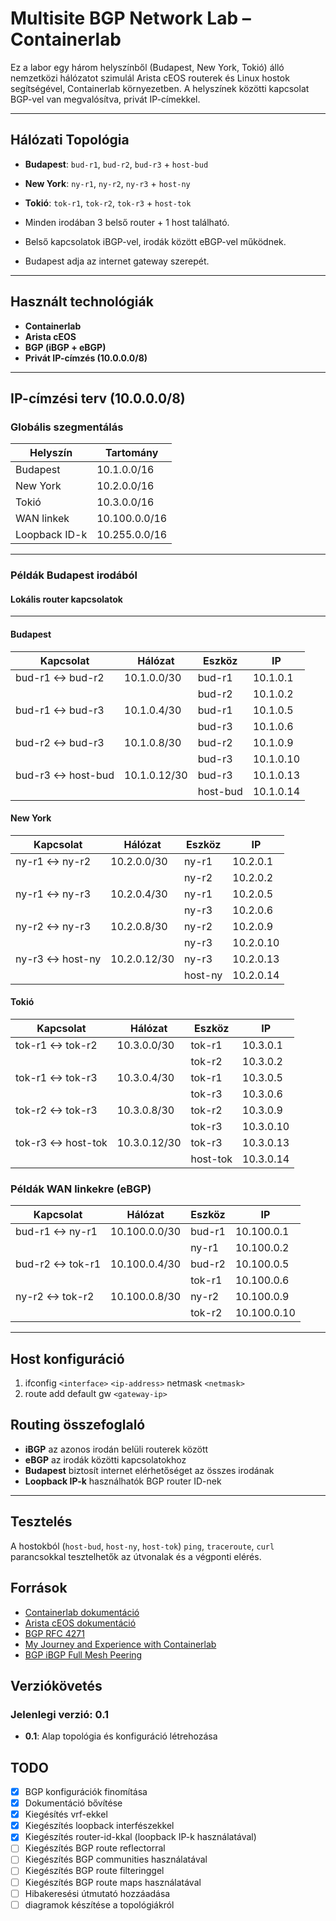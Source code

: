 # Multisite BGP Network Lab – Containerlab

Ez a labor egy három helyszínből (Budapest, New York, Tokió) álló nemzetközi hálózatot szimulál Arista cEOS routerek és Linux hostok segítségével, Containerlab környezetben. A helyszínek közötti kapcsolat BGP-vel van megvalósítva, privát IP-címekkel.

---

## Hálózati Topológia

- **Budapest**: `bud-r1`, `bud-r2`, `bud-r3` + `host-bud`
- **New York**: `ny-r1`, `ny-r2`, `ny-r3` + `host-ny`
- **Tokió**: `tok-r1`, `tok-r2`, `tok-r3` + `host-tok`

- Minden irodában 3 belső router + 1 host található.
- Belső kapcsolatok iBGP-vel, irodák között eBGP-vel működnek.
- Budapest adja az internet gateway szerepét.

---

## Használt technológiák

- **Containerlab**
- **Arista cEOS**
- **BGP (iBGP + eBGP)**
- **Privát IP-címzés (10.0.0.0/8)**

---

## IP-címzési terv (10.0.0.0/8)

### Globális szegmentálás

| Helyszín      | Tartomány       |
|---------------|-----------------|
| Budapest      | 10.1.0.0/16     |
| New York      | 10.2.0.0/16     |
| Tokió         | 10.3.0.0/16     |
| WAN linkek    | 10.100.0.0/16   |
| Loopback ID-k | 10.255.0.0/16   |

---

### Példák Budapest irodából

#### Lokális router kapcsolatok
---
#### Budapest

| Kapcsolat         | Hálózat      | Eszköz   | IP           |
|-------------------|--------------|----------|--------------|
| bud-r1 ↔ bud-r2   | 10.1.0.0/30  | bud-r1   | 10.1.0.1     |
|                   |              | bud-r2   | 10.1.0.2     |
| bud-r1 ↔ bud-r3   | 10.1.0.4/30  | bud-r1   | 10.1.0.5     |
|                   |              | bud-r3   | 10.1.0.6     |
| bud-r2 ↔ bud-r3   | 10.1.0.8/30  | bud-r2   | 10.1.0.9     |
|                   |              | bud-r3   | 10.1.0.10    |
| bud-r3 ↔ host-bud | 10.1.0.12/30 | bud-r3   | 10.1.0.13    |
|                   |              | host-bud | 10.1.0.14    |


#### New York

| Kapcsolat         | Hálózat      | Eszköz   | IP           |
|-------------------|--------------|----------|--------------|
| ny-r1 ↔ ny-r2     | 10.2.0.0/30  | ny-r1    | 10.2.0.1     |
|                   |              | ny-r2    | 10.2.0.2     |
| ny-r1 ↔ ny-r3     | 10.2.0.4/30  | ny-r1    | 10.2.0.5     |
|                   |              | ny-r3    | 10.2.0.6     |
| ny-r2 ↔ ny-r3     | 10.2.0.8/30  | ny-r2    | 10.2.0.9     |
|                   |              | ny-r3    | 10.2.0.10    |
| ny-r3 ↔ host-ny   | 10.2.0.12/30 | ny-r3    | 10.2.0.13    |
|                   |              | host-ny  | 10.2.0.14    |


#### Tokió

| Kapcsolat         | Hálózat      | Eszköz   | IP           |
|-------------------|--------------|----------|--------------|
| tok-r1 ↔ tok-r2   | 10.3.0.0/30  | tok-r1   | 10.3.0.1     |
|                   |              | tok-r2   | 10.3.0.2     |
| tok-r1 ↔ tok-r3   | 10.3.0.4/30  | tok-r1   | 10.3.0.5     |
|                   |              | tok-r3   | 10.3.0.6     |
| tok-r2 ↔ tok-r3   | 10.3.0.8/30  | tok-r2   | 10.3.0.9     |
|                   |              | tok-r3   | 10.3.0.10    |
| tok-r3 ↔ host-tok | 10.3.0.12/30 | tok-r3   | 10.3.0.13    |
|                   |              | host-tok | 10.3.0.14    |


### Példák WAN linkekre (eBGP)

| Kapcsolat        | Hálózat       | Eszköz     | IP           |
|------------------|---------------|------------|--------------|
| bud-r1 ↔ ny-r1   | 10.100.0.0/30 | bud-r1     | 10.100.0.1   |
|                  |               | ny-r1      | 10.100.0.2   |
| bud-r2 ↔ tok-r1  | 10.100.0.4/30 | bud-r2     | 10.100.0.5   |
|                  |               | tok-r1     | 10.100.0.6   |
| ny-r2 ↔ tok-r2   | 10.100.0.8/30 | ny-r2      | 10.100.0.9   |
|                  |               | tok-r2     | 10.100.0.10  |

---


## Host konfiguráció
1. ifconfig `<interface>` `<ip-address>` netmask `<netmask>`
2. route add default gw `<gateway-ip>`

## Routing összefoglaló

- **iBGP** az azonos irodán belüli routerek között
- **eBGP** az irodák közötti kapcsolatokhoz
- **Budapest** biztosít internet elérhetőséget az összes irodának
- **Loopback IP-k** használhatók BGP router ID-nek

---

## Tesztelés

A hostokból (`host-bud`, `host-ny`, `host-tok`) `ping`, `traceroute`, `curl` parancsokkal tesztelhetők az útvonalak és a végponti elérés.

## Források
- [Containerlab dokumentáció](https://containerlab.dev/)
- [Arista cEOS dokumentáció](https://www.arista.com/en/support)
- [BGP RFC 4271](https://tools.ietf.org/html/rfc4271)
- [My Journey and Experience with Containerlab](https://juliopdx.com/2021/12/10/my-journey-and-experience-with-containerlab/)
- [BGP iBGP Full Mesh Peering](https://notes.networklessons.com/bgp-ibgp-full-mesh-peering)


## Verziókövetés
### Jelenlegi verzió: 0.1
- **0.1**: Alap topológia és konfiguráció létrehozása

## TODO
- [x] BGP konfigurációk finomítása
- [x] Dokumentáció bővítése
- [x] Kiegésítés vrf-ekkel
- [x] Kiegészítés loopback interfészekkel
- [x] Kiegészítés router-id-kkal (loopback IP-k használatával)
- [ ] Kiegészítés BGP route reflectorral
- [ ] Kiegészítés BGP communities használatával
- [ ] Kiegészítés BGP route filteringgel
- [ ] Kiegészítés BGP route maps használatával
- [ ] Hibakeresési útmutató hozzáadása
- [ ] diagramok készítése a topológiákról
